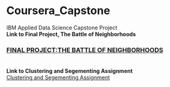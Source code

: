 # Coursera_Capstone
IBM Applied Data Science Capstone Project<br>
<b> Link to Final Project, The Battle of Neighborhoods</b><br>
### <a href="https://eu-gb.dataplatform.cloud.ibm.com/analytics/notebooks/v2/82b611a6-6d07-486c-aec3-6ea61d0e0fb1/view?access_token=7a2b28eae9f346f9b037534d7e757ce53c2fb3a5230873cfb963fd2f3d97c09b">FINAL PROJECT:THE BATTLE OF NEIGHBORHOODS </a><br><br>
<b> Link to Clustering and Segementing Assignment </b><br>
<a href="https://eu-gb.dataplatform.cloud.ibm.com/analytics/notebooks/v2/7337f604-8527-4ac1-a4b5-99151a0aa9da/view?access_token=4f99a7e6b96cf403a9fa280e60fb956457699fcac6aaa5ac490bbc4aa1a64e16">Clustering and Segementing Assignment</a>
